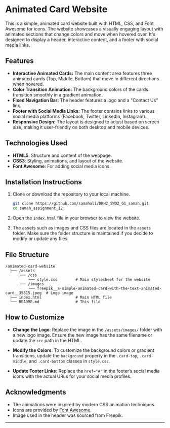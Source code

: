 
# Animated Card Website

This is a simple, animated card website built with HTML, CSS, and Font Awesome for icons. The website showcases a visually engaging layout with animated sections that change colors and move when hovered over. It's designed to display a header, interactive content, and a footer with social media links.

## Features
- **Interactive Animated Cards:** The main content area features three animated cards (Top, Middle, Bottom) that move in different directions when hovered.
- **Color Transition Animation:** The background colors of the cards transition smoothly in a gradient animation.
- **Fixed Navigation Bar:** The header features a logo and a "Contact Us" link.
- **Footer with Social Media Links:** The footer contains links to various social media platforms (Facebook, Twitter, LinkedIn, Instagram).
- **Responsive Design:** The layout is designed to adjust based on screen size, making it user-friendly on both desktop and mobile devices.

## Technologies Used
- **HTML5**: Structure and content of the webpage.
- **CSS3**: Styling, animations, and layout of the website.
- **Font Awesome**: For adding social media icons.

## Installation Instructions

1. Clone or download the repository to your local machine.
    ```bash
    git clone https://github.com/samahali/DKH2_SWD2_G1_samah.git
    cd samah_assignment_12
    ```

2. Open the `index.html` file in your browser to view the website.

3. The assets such as images and CSS files are located in the `assets` folder. Make sure the folder structure is maintained if you decide to modify or update any files.

## File Structure

```
/animated-card-website
  ├── /assets
      ├── /css
          └── style.css        # Main stylesheet for the website
      ├── /images
          └── freepik__a-simple-animated-card-with-the-text-animated-card__35815.jpeg  # Logo image
  ├── index.html               # Main HTML file
  └── README.md                # This file
```

## How to Customize

- **Change the Logo**: Replace the image in the `/assets/images/` folder with a new logo image. Ensure the new image has the same filename or update the `src` path in the HTML.
  
- **Modify the Colors**: To customize the background colors or gradient transitions, update the `background` property in the `.card-top`, `.card-middle`, and `.card-bottom` classes in `style.css`.

- **Update Footer Links**: Replace the `href="#"` in the footer’s social media icons with the actual URLs for your social media profiles.

## Acknowledgments

- The animations were inspired by modern CSS animation techniques.
- Icons are provided by [Font Awesome](https://fontawesome.com/).
- Image used in the header was sourced from Freepik.

---